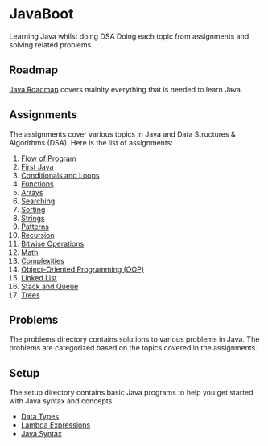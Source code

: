 # JavaBoot
Learning Java whilst doing DSA
Doing each topic from assignments and solving related problems.

## Roadmap
[Java Roadmap](https://roadmap.sh/java) covers mainlty everything that is needed to learn Java.

## Assignments
The assignments cover various topics in Java and Data Structures & Algorithms (DSA). Here is the list of assignments:

1. [Flow of Program](assignments/01-flow-of-program.md)
2. [First Java](assignments/02-first-java.md)
3. [Conditionals and Loops](assignments/03-conditionals-loops.md)
4. [Functions](assignments/04-functions.md)
5. [Arrays](assignments/05-arrays.md)
6. [Searching](assignments/06-searching.md)
7. [Sorting](assignments/07-sorting.md)
8. [Strings](assignments/08-strings.md)
9. [Patterns](assignments/09-patterns.md)
10. [Recursion](assignments/10-recursion.md)
11. [Bitwise Operations](assignments/11-bitwise.md)
12. [Math](assignments/12-math.md)
13. [Complexities](assignments/13-complexities.md)
14. [Object-Oriented Programming (OOP)](assignments/14-oop.md)
15. [Linked List](assignments/15-linkedlist.md)
16. [Stack and Queue](assignments/16-stack-queue.md)
17. [Trees](assignments/17-trees.md)

## Problems
The problems directory contains solutions to various problems in Java. The problems are categorized based on the topics covered in the assignments.

## Setup
The setup directory contains basic Java programs to help you get started with Java syntax and concepts.

- [Data Types](setup/DataTypes.java)
- [Lambda Expressions](setup/Lambda.java)
- [Java Syntax](setup/Syntax.java)